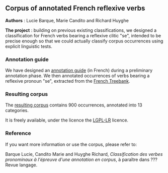 ## Corpus of annotated French reflexive verbs

**Authors** : Lucie Barque, Marie Candito and Richard Huyghe

**The project** : building on previous existing classifications, we designed a classification for French verbs bearing a reflexive clitic "se", intended to be precise enough so that we could actually classify corpus occurrences using explicit linguistic tests.


### Annotation guide

We have designed an [annotation guide](https://frenchreflverbs.github.io/annotation/FrenchReflVerbs_guide_annotation_v1.0.pdf) (in French) during a preliminary annotation phase. We then annotated occurrences of verbs bearing a reflexive pronoun "se", extracted from the [French Treebank](http://ftb.linguist.univ-paris-diderot.fr/).

### Resulting corpus
The [resulting corpus](https://frenchreflverbs.github.io/annotation/releases/ftb-900-v1.zip) contains 900 occurrences, annotated into 13 categories.

It is freely available, under the licence the [LGPL-LR](https://spdx.org/licenses/LGPLLR.html) licence.

### Reference

If you want more information or use the corpus, please refer to:

Barque Lucie, Candito Marie and Huyghe Richard, *Classification des verbes pronominaux à l'épreuve d'une annotation en corpus*, à paraître dans ??? Revue langage.





